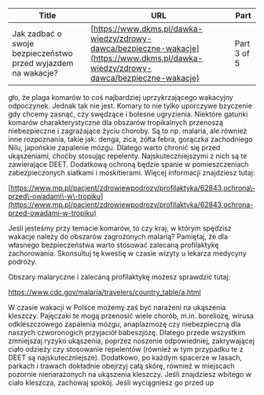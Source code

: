 | **Title**       | **URL**           | **Part**              |
|-----------------|-------------------|-----------------------|
| Jak zadbać o swoje bezpieczeństwo przed wyjazdem na wakacje?         | [https://www.dkms.pl/dawka-wiedzy/zdrowy-dawca/bezpieczne-wakacje](https://www.dkms.pl/dawka-wiedzy/zdrowy-dawca/bezpieczne-wakacje)    | Part 3 of 5          |

gło, że plaga komarów to coś najbardziej uprzykrzającego wakacyjny odpoczynek. Jednak tak nie jest. Komary to nie tylko uporczywe bzyczenie gdy chcemy zasnąć, czy swędzące i bolesne ugryzienia. Niektóre gatunki komarów charakterystyczne dla obszarów tropikalnych przenoszą niebezpieczne i zagrażające życiu choroby. Są to np. malaria, ale również inne rozpoznania, takie jak: denga, zica, żółta febra, gorączka zachodniego Nilu, japońskie zapalenie mózgu. Dlatego warto chronić się przed ukąszeniami, choćby stosując repelenty. Najskuteczniejszymi z nich są te zawierające DEET. Dodatkową ochroną będzie spanie w pomieszczeniach zabezpieczonych siatkami i moskitierami. Więcej informacji znajdziesz tutaj:


[https://www.mp.pl/pacjent/zdrowiewpodrozy/profilaktyka/62843,ochrona\-przed\-owadami\-w\-tropiku](https://www.mp.pl/pacjent/zdrowiewpodrozy/profilaktyka/62843,ochrona-przed-owadami-w-tropiku)


Jeśli jesteśmy przy temacie komarów, to czy kraj, w którym spędzisz wakacje należy do obszarów zagrożonych malarią? Pamiętaj, że dla własnego bezpieczeństwa warto stosować zalecaną profilaktykę zachorowania. Skonsultuj tę kwestię w czasie wizyty u lekarza medycyny podróży.


Obszary malaryczne i zalecaną profilaktykę możesz sprawdzić tutaj:


<https://www.cdc.gov/malaria/travelers/country_table/a.html>


W czasie wakacji w Polsce możemy zaś być narażeni na ukąszenia kleszczy. Pajęczaki te mogą przenosić wiele chorób, m.in. boreliozę, wirusa odkleszczowego zapalenia mózgu, anaplazmozę czy niebezpieczną dla naszych czworonogich przyjaciół babeszjozę. Dlatego przede wszystkim zmniejszaj ryzyko ukąszenia, poprzez noszenie odpowiedniej, zakrywającej ciało odzieży czy stosowanie repelentów (również w tym przypadku te z DEET są najskuteczniejsze). Dodatkowo, po każdym spacerze w lasach, parkach i trawach dokładnie obejrzyj całą skórę, również w miejscach pozornie nienarażonych na ukąszenia kleszczy. Jeśli znajdziesz wbitego w ciało kleszcza, zachowaj spokój. Jeśli wyciągniesz go przed up